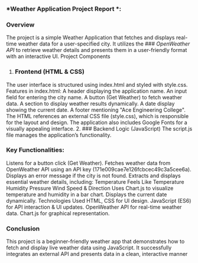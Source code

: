 ### *Weather Application Project Report *:
### Overview
The project is a simple Weather Application that fetches and displays real-time weather data for a user-specified city. It utilizes the ### *OpenWeather API* to retrieve weather details and presents them in a user-friendly format with an interactive UI.
Project Components
1. ### Frontend (HTML & CSS)
The user interface is structured using index.html and styled with style.css.
Features in index.html:
A header displaying the application name.
An input field for entering the city name.
A button (Get Weather) to fetch weather data.
A section to display weather results dynamically.
A date display showing the current date.
A footer mentioning "Ace Engineering College".
The HTML references an external CSS file (style.css), which is responsible for the layout and design. The application also includes Google Fonts for a visually appealing interface.
2. ### Backend Logic (JavaScript)
The script.js file manages the application’s functionality.
### Key Functionalities:
Listens for a button click (Get Weather).
Fetches weather data from OpenWeather API using an API key (171e009cae7e126fcbcec49c3a5cee6a).
Displays an error message if the city is not found.
Extracts and displays essential weather details, including:
Temperature
Feels Like Temperature
Humidity
Pressure
Wind Speed & Direction
Uses Chart.js to visualize temperature and humidity in a bar chart.
Displays the current date dynamically.
Technologies Used
HTML, CSS for UI design.
JavaScript (ES6) for API interaction & UI updates.
OpenWeather API for real-time weather data.
Chart.js for graphical representation.
### Conclusion
This project is a beginner-friendly weather app that demonstrates how to fetch and display live weather data using JavaScript. It successfully integrates an external API and presents data in a clean, interactive manner